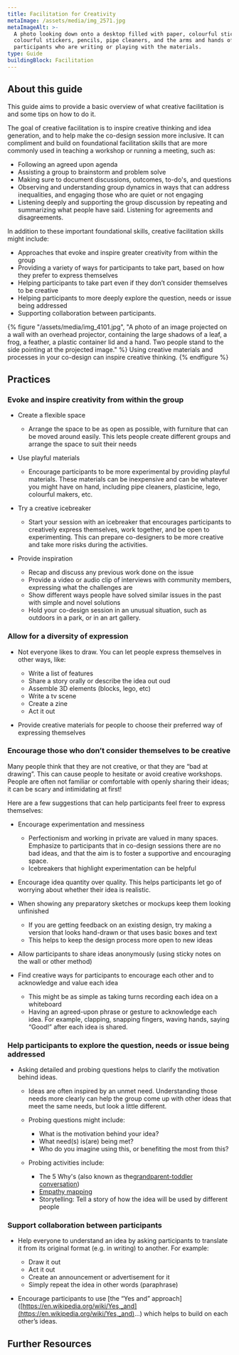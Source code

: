 ```yaml
---
title: Facilitation for Creativity
metaImage: /assets/media/img_2571.jpg
metaImageAlt: >-
  A photo looking down onto a desktop filled with paper, colourful sticky notes,
  colourful stickers, pencils, pipe cleaners, and the arms and hands of severl
  participants who are writing or playing with the materials.
type: Guide
buildingBlock: Facilitation
---
```

## About this guide

This guide aims to provide a basic overview of what creative facilitation is and some tips on how to do it.

The goal of creative facilitation is to inspire creative thinking and idea generation, and to help make the co-design session more inclusive. It can compliment and build on foundational facilitation skills that are more commonly used in teaching a workshop or running a meeting, such as:

* Following an agreed upon agenda
* Assisting a group to brainstorm and problem solve
* Making sure to document discussions, outcomes, to-do's, and questions
* Observing and understanding group dynamics in ways that can address inequalities, and engaging those who are quiet or not engaging
* Listening deeply and supporting the group discussion by repeating and summarizing what people have said. Listening for agreements and disagreements.

In addition to these important foundational skills, creative facilitation skills might include:

* Approaches that evoke and inspire greater creativity from within the group
* Providing a variety of ways for participants to take part, based on how they prefer to express themselves
* Helping participants to take part even if they don’t consider themselves to be creative
* Helping participants to more deeply explore the question, needs or issue being addressed
* Supporting collaboration between participants.

{% figure "/assets/media/img_4101.jpg", "A photo of an image projected on a wall with an overhead projector, containing the large shadows of a leaf, a frog, a feather, a plastic container lid and a hand. Two people stand to the side pointing at the projected image." %}
Using creative materials and processes in your co-design can inspire creative thinking.
{% endfigure %}

## Practices

### Evoke and inspire creativity from within the group

* Create a flexible space

  * Arrange the space to be as open as possible, with furniture that can be moved around easily. This lets people create different groups and arrange the space to suit their needs
* Use playful materials

  * Encourage participants to be more experimental by providing playful materials. These materials can be inexpensive and can be whatever you might have on hand, including pipe cleaners, plasticine, lego, colourful makers, etc.
* Try a creative icebreaker

  * Start your session with an icebreaker that encourages participants to creatively express themselves, work together, and be open to experimenting. This can prepare co-designers to be more creative and take more risks during the activities.
* Provide inspiration

  * Recap and discuss any previous work done on the issue
  * Provide a video or audio clip of interviews with community members, expressing what the challenges are
  * Show different ways people have solved similar issues in the past with simple and novel solutions
  * Hold your co-design session in an unusual situation, such as outdoors in a park, or in an art gallery.

### Allow for a diversity of expression

* Not everyone likes to draw. You can let people express themselves in other ways, like:

  * Write a list of features
  * Share a story orally or describe the idea out oud
  * Assemble 3D elements (blocks, lego, etc)
  * Write a tv scene
  * Create a zine
  * Act it out
* Provide creative materials for people to choose their preferred way of expressing themselves

### Encourage those who don’t consider themselves to be creative

Many people think that they are not creative, or that they are “bad at drawing”. This can cause people to hesitate or avoid creative workshops. People are often not familiar or comfortable with openly sharing their ideas; it can be scary and intimidating at first!

Here are a few suggestions that can help participants feel freer to express themselves:

* Encourage experimentation and messiness

  * Perfectionism and working in private are valued in many spaces. Emphasize to participants that in co-design sessions there are no bad ideas, and that the aim is to foster a supportive and encouraging space.
  * Icebreakers that highlight experimentation can be helpful
* Encourage idea quantity over quality. This helps participants let go of worrying about whether their idea is realistic.
* When showing any preparatory sketches or mockups keep them looking unfinished

  * If you are getting feedback on an existing design, try making a version that looks hand-drawn or that uses basic boxes and text
  * This helps to keep the design process more open to new ideas
* Allow participants to share ideas anonymously (using sticky notes on the wall or other method)
* Find creative ways for participants to encourage each other and to acknowledge and value each idea

  * This might be as simple as taking turns recording each idea on a whiteboard
  * Having an agreed-upon phrase or gesture to acknowledge each idea. For example, clapping, snapping fingers, waving hands, saying “Good!” after each idea is shared.

### Help participants to explore the question, needs or issue being addressed

* Asking detailed and probing questions helps to clarify the motivation behind ideas.

  * Ideas are often inspired by an unmet need. Understanding those needs more clearly can help the group come up with other ideas that meet the same needs, but look a little different.
  * Probing questions might include:

    * What is the motivation behind your idea?
    * What need(s) is(are) being met?
    * Who do you imagine using this, or benefiting the most from this?
  * Probing activities include:

    * The 5 Why's (also known as the[grandparent-toddler conversation](https://guide.inclusivedesign.ca/activities/ToddlerGrandparentConversation.html))
    * [Empathy mapping](https://www.stockerpartnership.com/wp-content/uploads/2019/01/Stocker-Partnership-Empathy-Map-2.jpeg)
    * Storytelling: Tell a story of how the idea will be used by different people

### Support collaboration between participants

* Help everyone to understand an idea by asking participants to translate it from its original format (e.g. in writing) to another. For example:

  * Draw it out
  * Act it out
  * Create an announcement or advertisement for it
  * Simply repeat the idea in other words (paraphrase)
* Encourage participants to use \[the “Yes and” approach] ([https://en.wikipedia.org/wiki/Yes,_and](https://en.wikipedia.org/wiki/Yes,_and)...) which helps to build on each other’s ideas.

## Further Resources